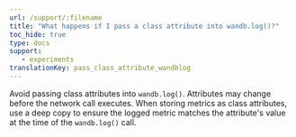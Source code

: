 ```yaml
---
url: /support/:filename
title: "What happens if I pass a class attribute into wandb.log()?"
toc_hide: true
type: docs
support:
   - experiments
translationKey: pass_class_attribute_wandblog
---
```

Avoid passing class attributes into `wandb.log()`. Attributes may change before the network call executes. When storing metrics as class attributes, use a deep copy to ensure the logged metric matches the attribute's value at the time of the `wandb.log()` call.